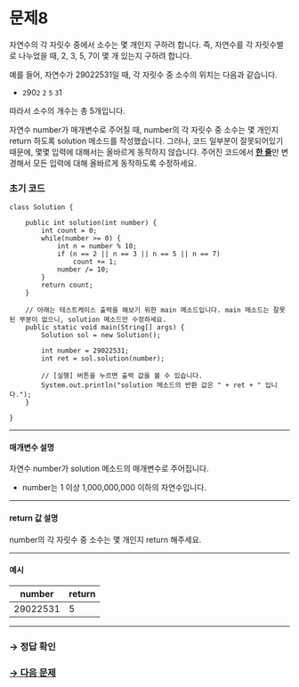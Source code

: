# 문제8

자연수의 각 자릿수 중에서 소수는 몇 개인지 구하려 합니다. 즉, 자연수를 각 자릿수별로 나누었을 때, 2, 3, 5, 7이 몇 개 있는지 구하려 합니다.

예를 들어, 자연수가 29022531일 때, 각 자릿수 중 소수의 위치는 다음과 같습니다.

* `2`90`2` `2` `5` `3`1

따라서 소수의 개수는 총 5개입니다.

자연수 number가 매개변수로 주어질 때, number의 각 자릿수 중 소수는 몇 개인지 return 하도록 solution 메소드를 작성했습니다. 그러나, 코드 일부분이 잘못되어있기 때문에, 몇몇 입력에 대해서는 올바르게 동작하지 않습니다. 주어진 코드에서 <u>**한 줄**</u>만 변경해서 모든 입력에 대해 올바르게 동작하도록 수정하세요.

### 초기 코드

```
class Solution {

    public int solution(int number) {
        int count = 0;
        while(number >= 0) {
            int n = number % 10;
            if (n == 2 || n == 3 || n == 5 || n == 7)
                count += 1;
            number /= 10;
        }
        return count;
    }

    // 아래는 테스트케이스 출력을 해보기 위한 main 메소드입니다. main 메소드는 잘못된 부분이 없으니, solution 메소드만 수정하세요.
    public static void main(String[] args) {
        Solution sol = new Solution();
        
        int number = 29022531;
        int ret = sol.solution(number);

        // [실행] 버튼을 누르면 출력 값을 볼 수 있습니다.
        System.out.println("solution 메소드의 반환 값은 " + ret + " 입니다.");
    }
    
}
```

---

#### 매개변수 설명
자연수 number가 solution 메소드의 매개변수로 주어집니다.
* number는 1 이상 1,000,000,000 이하의 자연수입니다.

---

#### return 값 설명
number의 각 자릿수 중 소수는 몇 개인지 return 해주세요.

---

#### 예시

| number   | return |
|----------|--------|
| 29022531 | 5      |

---

### → 정답 확인

### [→ 다음 문제](../no_09/ "COS Pro 2급 Java 2차 9번 문제")
